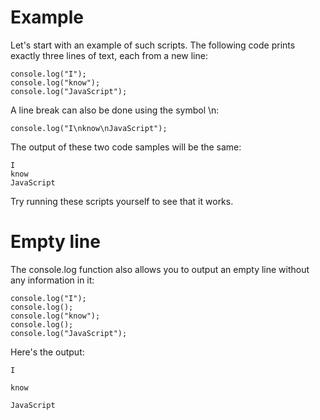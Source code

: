 # Example
Let's start with an example of such scripts. The following code prints exactly three lines of text, each from a new line:
```
console.log("I");
console.log("know");
console.log("JavaScript");
```
A line break can also be done using the symbol \n:
```
console.log("I\nknow\nJavaScript");
```
The output of these two code samples will be the same:
```
I
know
JavaScript
```
Try running these scripts yourself to see that it works.

# Empty line
The console.log function also allows you to output an empty line without any information in it:
```
console.log("I");
console.log();
console.log("know");
console.log();
console.log("JavaScript");
```
Here's the output:
```
I

know

JavaScript
```
